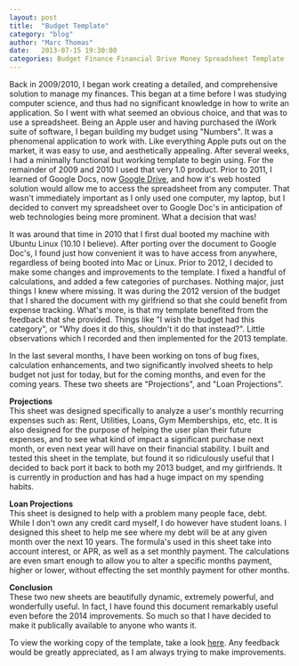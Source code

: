 ```yaml
---
layout: post
title:  "Budget Template"
category: "blog"
author: "Marc Thomas"
date:   2013-07-15 19:30:00
categories: Budget Finance Financial Drive Money Spreadsheet Template
---
```


Back in 2009/2010, I began work creating a detailed, and comprehensive solution to manage my finances. This began at a time before I was studying computer science, and thus had no significant knowledge in how to write an application. So I went with what seemed an obvious choice, and that was to use a spreadsheet. Being an Apple user and having purchased the iWork suite of software, I began building my budget using "Numbers". It was a phenomenal application to work with. Like everything Apple puts out on the market, it was easy to use, and aesthetically appealing. After several weeks, I had a minimally functional but working template to begin using. For the remainder of 2009 and 2010 I used that very 1.0 product. Prior to 2011, I learned of Google Docs, now [Google Drive][1], and how it's web hosted solution would allow me to access the spreadsheet from any computer. That wasn't immediately important as I only used one computer, my laptop, but I decided to convert my spreadsheet over to Google Doc's in anticipation of web technologies being more prominent. What a decision that was!

It was around that time in 2010 that I first dual booted my machine with Ubuntu Linux (10.10 I believe). After porting over the document to Google Doc's, I found just how convenient it was to have access from anywhere, regardless of being booted into Mac or Linux. Prior to 2012, I decided to make some changes and improvements to the template. I fixed a handful of calculations, and added a few categories of purchases. Nothing major, just things I knew where missing. It was during the 2012 version of the budget that I shared the document with my girlfriend so that she could benefit from expense tracking. What's more, is that my template benefited from the feedback that she provided. Things like "I wish the budget had this category", or "Why does it do this, shouldn't it do that instead?". Little observations which I recorded and then implemented for the 2013 template. 

In the last several months, I have been working on tons of bug fixes, calculation enhancements, and two significantly involved sheets to help budget not just for today, but for the coming months, and even for the coming years. These two sheets are "Projections", and "Loan Projections". 

**Projections** <br>
This sheet was designed specifically to analyze a user's monthly recurring expenses such as: Rent, Utilities, Loans, Gym Memberships, etc, etc. It is also designed for the purpose of helping the user plan their future expenses, and to see what kind of impact a significant purchase next month, or even next year will have on their financial stability. I built and tested this sheet in the template, but found it so ridiculously useful that I decided to back port it back to both my 2013 budget, and my girlfriends. It is currently in production and has had a huge impact on my spending habits.

**Loan Projections** <br>
This sheet is designed to help with a problem many people face, debt. While I don't own any credit card myself, I do however have student loans. I designed this sheet to help me see where my debt will be at any given month over the next 10 years. The formula's used in this sheet take into account interest, or APR, as well as a set monthly payment. The calculations are even smart enough to allow you to alter a specific months payment, higher or lower, without effecting the set monthly payment for other months.

**Conclusion** <br>
These two new sheets are beautifully dynamic, extremely powerful, and wonderfully useful. In fact, I have found this document remarkably useful even before the 2014 improvements. So much so that I have decided to make it publically available to anyone who wants it.
 
To view the working copy of the template, take a look [here][2]. Any feedback would be greatly appreciated, as I am always trying to make improvements.

[1]: https://drive.google.com
[2]: https://docs.google.com/spreadsheet/ccc?key=0AnHTaegW0AL-dE15NHhHUkhyREUwSENTWHZqQmFFTlE&usp=sharing


